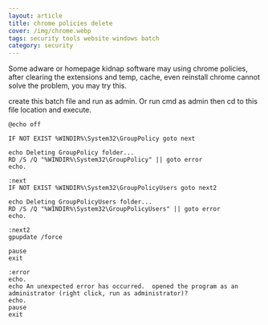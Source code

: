 ```yaml
---
layout: article
title: chrome policies delete
cover: /img/chrome.webp
tags: security tools website windows batch
category: security
---
```


Some adware or homepage kidnap software may using chrome policies, after clearing the extensions and temp, cache, even reinstall chrome cannot solve the problem, you may try this.

create this batch file and run as admin. Or run cmd as admin then cd to this file location and execute.

```
@echo off

IF NOT EXIST %WINDIR%\System32\GroupPolicy goto next

echo Deleting GroupPolicy folder...
RD /S /Q "%WINDIR%\System32\GroupPolicy" || goto error
echo.

:next
IF NOT EXIST %WINDIR%\System32\GroupPolicyUsers goto next2

echo Deleting GroupPolicyUsers folder...
RD /S /Q "%WINDIR%\System32\GroupPolicyUsers" || goto error
echo.

:next2
gpupdate /force

pause
exit

:error
echo.
echo An unexpected error has occurred.  opened the program as an administrator (right click, run as administrator)?
echo.
pause
exit
```
